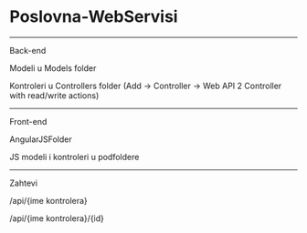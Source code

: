 # Poslovna-WebServisi

--------------------------
Back-end

Modeli u Models folder

Kontroleri u Controllers folder (Add -> Controller -> Web API 2 Controller with read/write actions)

--------------------------
Front-end

AngularJSFolder

JS modeli i kontroleri u podfoldere

--------------------------
Zahtevi

/api/{ime kontrolera}

/api/{ime kontrolera}/{id}
